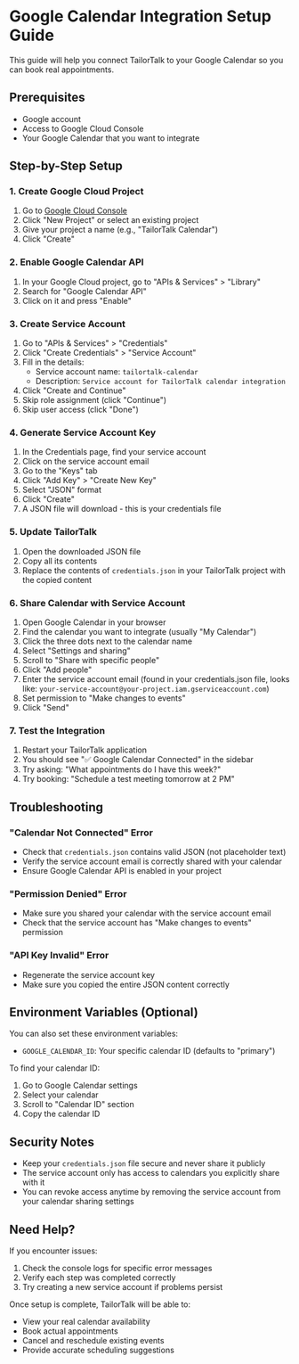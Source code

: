 # Google Calendar Integration Setup Guide

This guide will help you connect TailorTalk to your Google Calendar so you can book real appointments.

## Prerequisites

- Google account
- Access to Google Cloud Console
- Your Google Calendar that you want to integrate

## Step-by-Step Setup

### 1. Create Google Cloud Project

1. Go to [Google Cloud Console](https://console.cloud.google.com/)
2. Click "New Project" or select an existing project
3. Give your project a name (e.g., "TailorTalk Calendar")
4. Click "Create"

### 2. Enable Google Calendar API

1. In your Google Cloud project, go to "APIs & Services" > "Library"
2. Search for "Google Calendar API"
3. Click on it and press "Enable"

### 3. Create Service Account

1. Go to "APIs & Services" > "Credentials"
2. Click "Create Credentials" > "Service Account"
3. Fill in the details:
   - Service account name: `tailortalk-calendar`
   - Description: `Service account for TailorTalk calendar integration`
4. Click "Create and Continue"
5. Skip role assignment (click "Continue")
6. Skip user access (click "Done")

### 4. Generate Service Account Key

1. In the Credentials page, find your service account
2. Click on the service account email
3. Go to the "Keys" tab
4. Click "Add Key" > "Create New Key"
5. Select "JSON" format
6. Click "Create"
7. A JSON file will download - this is your credentials file

### 5. Update TailorTalk

1. Open the downloaded JSON file
2. Copy all its contents
3. Replace the contents of `credentials.json` in your TailorTalk project with the copied content

### 6. Share Calendar with Service Account

1. Open Google Calendar in your browser
2. Find the calendar you want to integrate (usually "My Calendar")
3. Click the three dots next to the calendar name
4. Select "Settings and sharing"
5. Scroll to "Share with specific people"
6. Click "Add people"
7. Enter the service account email (found in your credentials.json file, looks like: `your-service-account@your-project.iam.gserviceaccount.com`)
8. Set permission to "Make changes to events"
9. Click "Send"

### 7. Test the Integration

1. Restart your TailorTalk application
2. You should see "✅ Google Calendar Connected" in the sidebar
3. Try asking: "What appointments do I have this week?"
4. Try booking: "Schedule a test meeting tomorrow at 2 PM"

## Troubleshooting

### "Calendar Not Connected" Error

- Check that `credentials.json` contains valid JSON (not placeholder text)
- Verify the service account email is correctly shared with your calendar
- Ensure Google Calendar API is enabled in your project

### "Permission Denied" Error

- Make sure you shared your calendar with the service account email
- Check that the service account has "Make changes to events" permission

### "API Key Invalid" Error

- Regenerate the service account key
- Make sure you copied the entire JSON content correctly

## Environment Variables (Optional)

You can also set these environment variables:

- `GOOGLE_CALENDAR_ID`: Your specific calendar ID (defaults to "primary")

To find your calendar ID:
1. Go to Google Calendar settings
2. Select your calendar
3. Scroll to "Calendar ID" section
4. Copy the calendar ID

## Security Notes

- Keep your `credentials.json` file secure and never share it publicly
- The service account only has access to calendars you explicitly share with it
- You can revoke access anytime by removing the service account from your calendar sharing settings

## Need Help?

If you encounter issues:
1. Check the console logs for specific error messages
2. Verify each step was completed correctly
3. Try creating a new service account if problems persist

Once setup is complete, TailorTalk will be able to:
- View your real calendar availability
- Book actual appointments
- Cancel and reschedule existing events
- Provide accurate scheduling suggestions